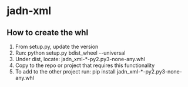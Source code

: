 # jadn-xml

## How to create the whl

1) From setup.py, update the version
2) Run: python setup.py bdist_wheel --universal
3) Under dist, locate: jadn_xml-*-py2.py3-none-any.whl
4) Copy to the repo or project that requires this functionality
5) To add to the other project run: pip install jadn_xml-*-py2.py3-none-any.whl
